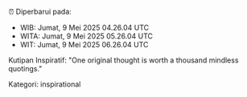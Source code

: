 ⏰ Diperbarui pada:
- WIB: Jumat, 9 Mei 2025 04.26.04 UTC
- WITA: Jumat, 9 Mei 2025 05.26.04 UTC
- WIT: Jumat, 9 Mei 2025 06.26.04 UTC

Kutipan Inspiratif:
"One original thought is worth a thousand mindless quotings."


Kategori: inspirational

